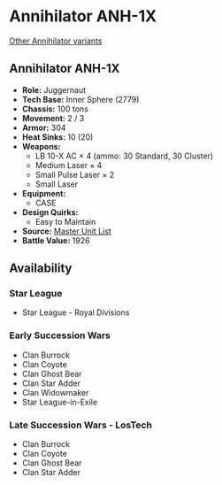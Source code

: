 # Annihilator ANH-1X 

[Other Annihilator variants](../annihilator.md) 

## Annihilator ANH-1X 

- **Role:** Juggernaut 
- **Tech Base:** Inner Sphere (2779) 
- **Chassis:** 100 tons 
- **Movement:** 2 / 3 
- **Armor:** 304 
- **Heat Sinks:** 10 (20) 
- **Weapons:** 
  - LB 10-X AC × 4 (ammo: 30 Standard, 30 Cluster) 
  - Medium Laser × 4 
  - Small Pulse Laser × 2 
  - Small Laser 
- **Equipment:** 
  - CASE 
- **Design Quirks:** 
  - Easy to Maintain 
- **Source:** [Master Unit List](http://masterunitlist.info/Unit/Details/38/annihilator-anh-1x) 
- **Battle Value:** 1926 

## Availability 

### Star League 

- Star League - Royal Divisions 

### Early Succession Wars 

- Clan Burrock 
- Clan Coyote 
- Clan Ghost Bear 
- Clan Star Adder 
- Clan Widowmaker 
- Star League-in-Exile 

### Late Succession Wars - LosTech 

- Clan Burrock 
- Clan Coyote 
- Clan Ghost Bear 
- Clan Star Adder 

